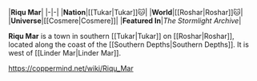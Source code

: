 |**Riqu Mar**|
|-|-|
|**Nation**|[[Tukar\|Tukar]]🐱︎|
|**World**|[[Roshar\|Roshar]]🐱︎|
|**Universe**|[[Cosmere\|Cosmere]]|
|**Featured In**|*The Stormlight Archive*|

**Riqu Mar** is a town in southern [[Tukar\|Tukar]] on [[Roshar\|Roshar]], located along the coast of the [[Southern Depths\|Southern Depths]]. It is west of [[Linder Mar\|Linder Mar]].



https://coppermind.net/wiki/Riqu_Mar